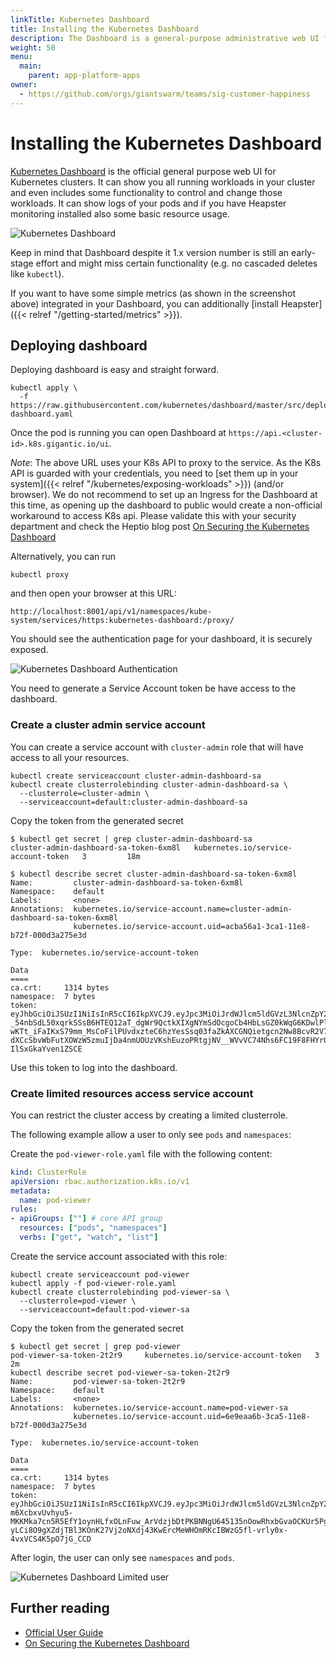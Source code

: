 ```yaml
---
linkTitle: Kubernetes Dashboard
title: Installing the Kubernetes Dashboard
description: The Dashboard is a general-purpose administrative web UI for Kubernetes, running in Kubernetes itself. It's easy to install.
weight: 50
menu:
  main:
    parent: app-platform-apps
owner:
  - https://github.com/orgs/giantswarm/teams/sig-customer-happiness
---
```


# Installing the Kubernetes Dashboard

[Kubernetes Dashboard](https://github.com/kubernetes/dashboard/) is the official general purpose web UI for Kubernetes clusters. It can show you all running workloads in your cluster and even includes some functionality to control and change those workloads. It can show logs of your pods and if you have Heapster monitoring installed also some basic resource usage.

![Kubernetes Dashboard](/img/dashboard-ui.png)

Keep in mind that Dashboard despite it 1.x version number is still an early-stage effort and might miss certain functionality (e.g. no cascaded deletes like `kubectl`).

If you want to have some simple metrics (as shown in the screenshot above) integrated in your Dashboard, you can additionally [install Heapster]({{< relref "/getting-started/metrics" >}}).

## Deploying dashboard

Deploying dashboard is easy and straight forward.

```nohighlight
kubectl apply \
  -f https://raw.githubusercontent.com/kubernetes/dashboard/master/src/deploy/recommended/kubernetes-dashboard.yaml
```

Once the pod is running you can open Dashboard at `https://api.<cluster-id>.k8s.gigantic.io/ui`.

*Note*: The above URL uses your K8s API to proxy to the service. As the K8s API is guarded with your credentials, you need to [set them up in your system]({{< relref "/kubernetes/exposing-workloads" >}}) (and/or browser). We do not recommend to set up an Ingress for the Dashboard at this time, as opening up the dashboard to public would create a non-official workaround to access K8s api. Please validate this with your security department and check the Heptio blog post [On Securing the Kubernetes Dashboard](https://blog.heptio.com/on-securing-the-kubernetes-dashboard-16b09b1b7aca)

Alternatively, you can run

```nohighlight
kubectl proxy
```

and then open your browser at this URL:

`http://localhost:8001/api/v1/namespaces/kube-system/services/https:kubernetes-dashboard:/proxy/`

You should see the authentication page for your dashboard, it is securely exposed.

![Kubernetes Dashboard Authentication](/img/dashboard-authentication.png)

You need to generate a Service Account token be have access to the dashboard.

### Create a cluster admin service account

You can create a service account with `cluster-admin` role that will have access to all your resources.

```nohighlight
kubectl create serviceaccount cluster-admin-dashboard-sa
kubectl create clusterrolebinding cluster-admin-dashboard-sa \
  --clusterrole=cluster-admin \
  --serviceaccount=default:cluster-admin-dashboard-sa
```

Copy the token from the generated secret

```nohighlight
$ kubectl get secret | grep cluster-admin-dashboard-sa
cluster-admin-dashboard-sa-token-6xm8l   kubernetes.io/service-account-token   3         18m

$ kubectl describe secret cluster-admin-dashboard-sa-token-6xm8l
Name:         cluster-admin-dashboard-sa-token-6xm8l
Namespace:    default
Labels:       <none>
Annotations:  kubernetes.io/service-account.name=cluster-admin-dashboard-sa-token-6xm8l
              kubernetes.io/service-account.uid=acba56a1-3ca1-11e8-b72f-000d3a275e3d

Type:  kubernetes.io/service-account-token

Data
====
ca.crt:     1314 bytes
namespace:  7 bytes
token:      eyJhbGciOiJSUzI1NiIsInR5cCI6IkpXVCJ9.eyJpc3MiOiJrdWJlcm5ldGVzL3NlcnZpY2VhY2NvdW50Iiwia3ViZXJuZXRlcy5pby9zZXJ2aWNlYWNjb3VudC9uYW1lc3BhY2UiOiJkZWZhdWx0Iiwia3ViZXJuZXRlcy5pby9zZXJ2aWNlYWNjb3VudC9zZWNyZXQubmFtZSI6Im15LWRhc2hib2FyZC1zYS10b2tlbi02eG04bCIsImt1YmVybmV0ZXMuaW8vc2VydmljZWFjY291bnQvc2VydmljZS1hY2NvdW50Lm5hbWUiOiJteS1kYXNoYm9hcmQtc2EiLCJrdWJlcm5ldGVzLmlvL3NlcnZpY2VhY2NvdW50L3NlcnZpY2UtYWNjb3VudC51aWQiOiJhY2JhNTZhMS0zY2ExLTExZTgtYjcyZi0wMDBkM2EyNzVlM2QiLCJzdWIiOiJzeXN0ZW06c2VydmljZWFjY291bnQ6ZGVmYXVsdDpteS1kYXNoYm9hcmQtc2EifQ.ovu7b1NYI4EqoPO-_54nbSdL50xqrkSSsB6HTEQ12aT_dgWr9QctkXIXgNYmSdOcgoCb4HbLsGZ0kWqG6KDwlPlOiPD_FzGeAPAiWCd_vHBHt1CAGeOsXa2b4-wKTt_iFaIKxS79mm_MsCoFilPUvdxzteC6hzYesSsq03faZkAXCGNQietgcn2Nw8BcvR2V7CgOnt87EMFz_4WNTLRSsaiu1QXW_YFMF1Wj3NG2IofX2g7dQwEavcm_tCq-dXCcSbvWbFutXOWzW5zmuIjDa4nmUOUzVKshEuzoPRtgjNV__WVvVC74Nhs6FC19F8FHYr0N7-IlSxGkaYven1ZSCE
```

Use this token to log into the dashboard.

### Create limited resources access service account

You can restrict the cluster access by creating a limited clusterrole.

The following example allow a user to only see `pods` and `namespaces`:

Create the `pod-viewer-role.yaml` file with the following content:

```yaml
kind: ClusterRole
apiVersion: rbac.authorization.k8s.io/v1
metadata:
  name: pod-viewer
rules:
- apiGroups: [""] # core API group
  resources: ["pods", "namespaces"]
  verbs: ["get", "watch", "list"]
```

Create the service account associated with this role:

```nohighlight
kubectl create serviceaccount pod-viewer
kubectl apply -f pod-viewer-role.yaml
kubectl create clusterrolebinding pod-viewer-sa \
  --clusterrole=pod-viewer \
  --serviceaccount=default:pod-viewer-sa
```

Copy the token from the generated secret

```nohighlight
$ kubectl get secret | grep pod-viewer
pod-viewer-sa-token-2t2r9     kubernetes.io/service-account-token   3         2m
kubectl describe secret pod-viewer-sa-token-2t2r9
Name:         pod-viewer-sa-token-2t2r9
Namespace:    default
Labels:       <none>
Annotations:  kubernetes.io/service-account.name=pod-viewer-sa
              kubernetes.io/service-account.uid=6e9eaa6b-3ca5-11e8-b72f-000d3a275e3d

Type:  kubernetes.io/service-account-token

Data
====
ca.crt:     1314 bytes
namespace:  7 bytes
token:      eyJhbGciOiJSUzI1NiIsInR5cCI6IkpXVCJ9.eyJpc3MiOiJrdWJlcm5ldGVzL3NlcnZpY2VhY2NvdW50Iiwia3ViZXJuZXRlcy5pby9zZXJ2aWNlYWNjb3VudC9uYW1lc3BhY2UiOiJkZWZhdWx0Iiwia3ViZXJuZXRlcy5pby9zZXJ2aWNlYWNjb3VudC9zZWNyZXQubmFtZSI6InBvZC12aWV3ZXItc2EtdG9rZW4tMnQycjkiLCJrdWJlcm5ldGVzLmlvL3NlcnZpY2VhY2NvdW50L3NlcnZpY2UtYWNjb3VudC5uYW1lIjoicG9kLXZpZXdlci1zYSIsImt1YmVybmV0ZXMuaW8vc2VydmljZWFjY291bnQvc2VydmljZS1hY2NvdW50LnVpZCI6IjZlOWVhYTZiLTNjYTUtMTFlOC1iNzJmLTAwMGQzYTI3NWUzZCIsInN1YiI6InN5c3RlbTpzZXJ2aWNlYWNjb3VudDpkZWZhdWx0OnBvZC12aWV3ZXItc2EifQ.MAKAeGNd7c170HZmpDTs1YS1TbU266hCNzTp-m6XcbxvUvhyu5-MKKMka7cn5R5EfY1oynHLfxOLnFuw_ArVdzjbDtPKBNNgU645135nOowRhxbGvaOCKUr5Pg3dFOUNV64OfWdqOU1vtrWLvu3vYRcAXFoWgfoAa2FyfRWuiaXdFURIVGKRkuFuqh3HK95BriVjnfH7JfWa0zYNB6oSDpy4QWcIGpVEMv7pL3JVCt6bz36l6AuGQkuev6maRC9oTTP6i-yLCi8O9gXZdjTBl3KOnK27Vj2oNXdj43KwErcMeWHOmRKcIBWzG5fl-vrly0x-4vxVCS4K5pO7jG_CCD
```

After login, the user can only see `namespaces` and `pods`.

![Kubernetes Dashboard Limited user](/img/dashboard-pod-viewer.png)

## Further reading

- [Official User Guide](https://kubernetes.io/docs/tasks/access-application-cluster/web-ui-dashboard/)
- [On Securing the Kubernetes Dashboard](https://blog.heptio.com/on-securing-the-kubernetes-dashboard-16b09b1b7aca)
